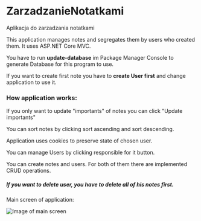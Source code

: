 # ZarzadzanieNotatkami
Aplikacja do zarzadzania notatkami

This application manages notes and segregates them by users who created them.
It uses ASP.NET Core MVC.

You have to run **update-database** im Package Manager Console to generate Database for this program to use.

If you want to create first note you have to **create User first** and change application to use it.

### How application works:

If you only want to update "importants" of notes you can click "Update importants"

You can sort notes by clicking sort ascending and sort descending.

Application uses cookies to preserve state of chosen user.

You can manage Users by clicking responsible for it button.

You can create notes and users. For both of them there are implemented CRUD operations.

##### If you want to delete user, you have to delete all of his notes first.

Main screen of application:

![Image of main screen](https://github.com/wiktortyt/ZarzadzanieNotatkami/blob/master/Main%20Screen.png)
